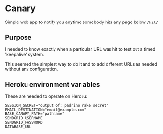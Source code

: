 # Canary

Simple web app to notify you anytime somebody hits any page below `/hit/`

## Purpose

I needed to know exactly when a particular URL was hit to test out a timed 'keepalive' system.

This seemed the simplest way to do it and to add different URLs as needed without any configuration.

## Heroku environment variables

These are needed to operate on Heroku:

```
SESSION_SECRET="output of: padrino rake secret"
EMAIL_DESTINATION="email@example.com"
BASE_CANARY_PATH="pathname"
SENDGRID_USERNAME
SENDGRID_PASSWORD
DATABASE_URL
```

